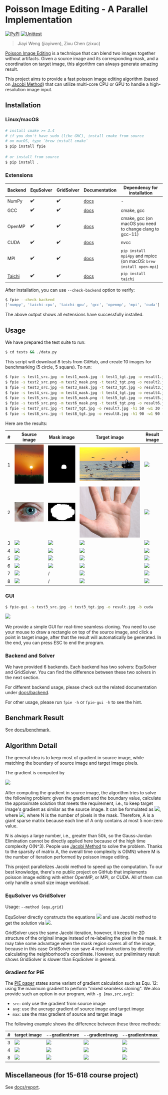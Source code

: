# Poisson Image Editing - A Parallel Implementation

[![PyPI](https://img.shields.io/pypi/v/fpie)](https://pypi.org/project/fpie/)
[![Unittest](https://github.com/Trinkle23897/Fast-Poisson-Image-Editing/workflows/Test/badge.svg?branch=main)](https://github.com/Trinkle23897/Fast-Poisson-Image-Editing/actions)

> Jiayi Weng (jiayiwen), Zixu Chen (zixuc)

[Poisson Image Editing](https://www.cs.jhu.edu/~misha/Fall07/Papers/Perez03.pdf) is a technique that can blend two images together without artifacts. Given a source image and its corresponding mask, and a coordination on target image, this algorithm can always generate amazing result.

This project aims to provide a fast poisson image editing algorithm (based on [Jacobi Method](https://en.wikipedia.org/wiki/Jacobi_method)) that can utilize multi-core CPU or GPU to handle a high-resolution image input.

## Installation

### Linux/macOS

```bash
# install cmake >= 3.4
# if you don't have sudo (like GHC), install cmake from source
# on macOS, type `brew install cmake`
$ pip install fpie

# or install from source
$ pip install .
```

### Extensions

| Backend                                        | EquSolver          | GridSolver         | Documentation                                                | Dependency for installation                                  |
| ---------------------------------------------- | ------------------ | ------------------ | ------------------------------------------------------------ | ------------------------------------------------------------ |
| NumPy                                          | :heavy_check_mark: | :heavy_check_mark: | [docs](https://github.com/Trinkle23897/Fast-Poisson-Image-Editing/tree/main/docs/backend#numpy) | -                                                            |
| GCC                                            | :heavy_check_mark: | :heavy_check_mark: | [docs](https://github.com/Trinkle23897/Fast-Poisson-Image-Editing/tree/main/docs/backend#gcc) | cmake, gcc                                                   |
| OpenMP                                         | :heavy_check_mark: | :heavy_check_mark: | [docs](https://github.com/Trinkle23897/Fast-Poisson-Image-Editing/tree/main/docs/backend#openmp) | cmake, gcc (on macOS you need to change clang to gcc-11)     |
| CUDA                                           | :heavy_check_mark: | :heavy_check_mark: | [docs](https://github.com/Trinkle23897/Fast-Poisson-Image-Editing/tree/main/docs/backend#cuda) | nvcc                                                         |
| MPI                                            | :heavy_check_mark: | :heavy_check_mark: | [docs](https://github.com/Trinkle23897/Fast-Poisson-Image-Editing/tree/main/docs/backend#mpi) | `pip install mpi4py` and mpicc (on macOS: `brew install open-mpi`) |
| [Taichi](https://github.com/taichi-dev/taichi) | :heavy_check_mark: | :heavy_check_mark: | [docs](https://github.com/Trinkle23897/Fast-Poisson-Image-Editing/tree/main/docs/backend#taichi) | `pip install taichi`                                         |

After installation, you can use `--check-backend` option to verify:

```bash
$ fpie --check-backend
['numpy', 'taichi-cpu', 'taichi-gpu', 'gcc', 'openmp', 'mpi', 'cuda']
```

The above output shows all extensions have successfully installed.

## Usage

We have prepared the test suite to run:

```bash
$ cd tests && ./data.py
```

This script will download 8 tests from GitHub, and create 10 images for benchmarking (5 circle, 5 square). To run:

```bash
$ fpie -s test1_src.jpg -m test1_mask.jpg -t test1_tgt.jpg -o result1.jpg -h1 -150 -w1 -50 -n 5000 -g max
$ fpie -s test2_src.png -m test2_mask.png -t test2_tgt.png -o result2.jpg -h1 130 -w1 130 -n 5000 -g src
$ fpie -s test3_src.jpg -m test3_mask.jpg -t test3_tgt.jpg -o result3.jpg -h1 100 -w1 100 -n 5000 -g max
$ fpie -s test4_src.jpg -m test4_mask.jpg -t test4_tgt.jpg -o result4.jpg -h1 100 -w1 100 -n 5000 -g max
$ fpie -s test5_src.jpg -m test5_mask.png -t test5_tgt.jpg -o result5.jpg -h0 -70 -w0 0 -h1 50 -w1 0 -n 5000 -g max
$ fpie -s test6_src.png -m test6_mask.png -t test6_tgt.png -o result6.jpg -h1 50 -w1 0 -n 5000 -g max
$ fpie -s test7_src.jpg -t test7_tgt.jpg -o result7.jpg -h1 50 -w1 30 -n 5000 -g max
$ fpie -s test8_src.jpg -t test8_tgt.jpg -o result8.jpg -h1 90 -w1 90 -n 10000 -g max
```

Here are the results:

| #    | Source image                                                 | Mask image                                                   | Target image                                                 | Result image                                                 |
| ---- | ------------------------------------------------------------ | ------------------------------------------------------------ | ------------------------------------------------------------ | ------------------------------------------------------------ |
| 1    | ![](https://github.com/Trinkle23897/DIP2018/raw/master/1/image_fusion/test1_src.jpg) | ![](https://github.com/Trinkle23897/DIP2018/raw/master/1/image_fusion/test1_mask.jpg) | ![](https://github.com/Trinkle23897/DIP2018/raw/master/1/image_fusion/test1_target.jpg) | ![](https://github.com/Trinkle23897/Fast-Poisson-Image-Editing/raw/main/docs/image/result1.jpg) |
| 2    | ![](https://github.com/Trinkle23897/DIP2018/raw/master/1/image_fusion/test2_src.png) | ![](https://github.com/Trinkle23897/DIP2018/raw/master/1/image_fusion/test2_mask.png) | ![](https://github.com/Trinkle23897/DIP2018/raw/master/1/image_fusion/test2_target.png) | ![](https://github.com/Trinkle23897/Fast-Poisson-Image-Editing/raw/main/docs/image/result2.jpg) |
| 3    | ![](https://github.com/cheind/poisson-image-editing/raw/master/etc/images/1/fg.jpg) | ![](https://github.com/cheind/poisson-image-editing/raw/master/etc/images/1/mask.jpg) | ![](https://github.com/cheind/poisson-image-editing/raw/master/etc/images/1/bg.jpg) | ![](https://github.com/Trinkle23897/Fast-Poisson-Image-Editing/raw/main/docs/image/result3.jpg) |
| 4    | ![](https://github.com/cheind/poisson-image-editing/raw/master/etc/images/2/fg.jpg) | ![](https://github.com/cheind/poisson-image-editing/raw/master/etc/images/2/mask.jpg) | ![](https://github.com/cheind/poisson-image-editing/raw/master/etc/images/2/bg.jpg) | ![](https://github.com/Trinkle23897/Fast-Poisson-Image-Editing/raw/main/docs/image/result4.jpg) |
| 5    | ![](https://github.com/PPPW/poisson-image-editing/raw/master/figs/example1/source1.jpg) | ![](https://github.com/PPPW/poisson-image-editing/raw/master/figs/example1/mask1.png) | ![](https://github.com/PPPW/poisson-image-editing/raw/master/figs/example1/target1.jpg) | ![](https://github.com/Trinkle23897/Fast-Poisson-Image-Editing/raw/main/docs/image/result5.jpg) |
| 6    | ![](https://github.com/willemmanuel/poisson-image-editing/raw/master/input/1/source.png) | ![](https://github.com/willemmanuel/poisson-image-editing/raw/master/input/1/mask.png) | ![](https://github.com/willemmanuel/poisson-image-editing/raw/master/input/1/target.png) | ![](https://github.com/Trinkle23897/Fast-Poisson-Image-Editing/raw/main/docs/image/result6.jpg) |
| 7    | ![](https://github.com/peihaowang/PoissonImageEditing/raw/master/showcases/case0/src.jpg) | /                                                            | ![](https://github.com/peihaowang/PoissonImageEditing/raw/master/showcases/case0/dst.jpg) | ![](https://github.com/Trinkle23897/Fast-Poisson-Image-Editing/raw/main/docs/image/result7.jpg) |
| 8    | ![](https://github.com/peihaowang/PoissonImageEditing/raw/master/showcases/case3/src.jpg) | /                                                            | ![](https://github.com/peihaowang/PoissonImageEditing/raw/master/showcases/case3/dst.jpg) | ![](https://github.com/Trinkle23897/Fast-Poisson-Image-Editing/raw/main/docs/image/result8.jpg) |

### GUI

```bash
$ fpie-gui -s test3_src.jpg -t test3_tgt.jpg -o result.jpg -b cuda
```

![](https://github.com/Trinkle23897/Fast-Poisson-Image-Editing/raw/main/docs/image/gui.png)

We provide a simple GUI for real-time seamless cloning. You need to use your mouse to draw a rectangle on top of the source image, and click a point in target image, after that the result will automatically be generated. In the end, you can press ESC to end the program.

### Backend and Solver

We have provided 6 backends. Each backend has two solvers: EquSolver and GridSolver. You can find the difference between these two solvers in the next section.

For different backend usage, please check out the related documentation under [docs/backend](/docs/backend).

For other usage, please run `fpie -h` or `fpie-gui -h` to see the hint.

## Benchmark Result

See [docs/benchmark](docs/benchmark).

## Algorithm Detail

The general idea is to keep most of gradient in source image, while matching the boundary of source image and target image pixels.

The gradient is computed by

![](https://latex.codecogs.com/svg.latex?\nabla(x,y)=4I(x,y)-I(x-1,y)-I(x,y-1)-I(x+1,y)-I(x,y+1))

After computing the gradient in source image, the algorithm tries to solve the following problem: given the gradient and the boundary value, calculate the approximate solution that meets the requirement, i.e., to keep target image's gradient as similar as the source image. It can be formulated as ![](https://latex.codecogs.com/svg.latex?{A\vec{x}=\vec{b}}), where ![](https://latex.codecogs.com/svg.latex?{A\in\mathbb{R}^{N\times%20N},\vec{x}\in\mathbb{R}^N,\vec{b}\in\mathbb{R}^N}), where N is the number of pixels in the mask. Therefore, A is a giant sparse matrix because each line of A only contains at most 5 non-zero value.

N is always a large number, i.e., greater than 50k, so the Gauss-Jordan Elimination cannot be directly applied here because of the high time complexity O(N^3). People use [Jacobi Method](https://en.wikipedia.org/wiki/Jacobi_method) to solve the problem. Thanks to the sparsity of matrix A, the overall time complexity is O(MN) where M is the number of iteration performed by poisson image editing.

This project parallelizes Jacobi method to speed up the computation. To our best knowledge, there's no public project on GitHub that implements poisson image editing with either OpenMP, or MPI, or CUDA. All of them can only handle a small size image workload.

### EquSolver vs GridSolver

Usage: `--method {equ,grid}`

EquSolver directly constructs the equations ![](https://latex.codecogs.com/svg.latex?(4-A)\vec{x}=\vec{b}) and use Jacobi method to get the solution via ![](https://latex.codecogs.com/svg.latex?{\vec{x}'=(A\vec{x}+\vec{b})/4).

GridSolver uses the same Jacobi iteration, however, it keeps the 2D structure of the original image instead of re-labeling the pixel in the mask. It may take some advantage when the mask region covers all of the image, because in this case GridSolver can save 4 read instructions by directly calculating the neighborhood's coordinate. However, our preliminary result shows GridSolver is slower than EquSolver in general.

### Gradient for PIE

The [PIE paper](https://www.cs.jhu.edu/~misha/Fall07/Papers/Perez03.pdf) states some variant of gradient calculation such as Equ. 12: using the maximum gradient to perform "mixed seamless cloning". We also provide such an option in our program, with `-g {max,src,avg}`:

- `src`: only use the gradient from source image
- `avg`: use the average gradient of source image and target image
- `max`: use the max gradient of source and target image

The following example shows the difference between these three methods:

| #    | target image                                                 | --gradient=src                                               | --gradient=avg                                               | --gradient=max                                               |
| ---- | ------------------------------------------------------------ | ------------------------------------------------------------ | ------------------------------------------------------------ | ------------------------------------------------------------ |
| 3    | ![](https://github.com/cheind/poisson-image-editing/raw/master/etc/images/1/bg.jpg) | ![](https://github.com/Trinkle23897/Fast-Poisson-Image-Editing/raw/main/docs/image/3gsrc.jpg) | ![](https://github.com/Trinkle23897/Fast-Poisson-Image-Editing/raw/main/docs/image/3gavg.jpg) | ![](https://github.com/Trinkle23897/Fast-Poisson-Image-Editing/raw/main/docs/image/result3.jpg) |
| 4    | ![](https://github.com/cheind/poisson-image-editing/raw/master/etc/images/2/bg.jpg) | ![](https://github.com/Trinkle23897/Fast-Poisson-Image-Editing/raw/main/docs/image/4gsrc.jpg) | ![](https://github.com/Trinkle23897/Fast-Poisson-Image-Editing/raw/main/docs/image/4gavg.jpg) | ![](https://github.com/Trinkle23897/Fast-Poisson-Image-Editing/raw/main/docs/image/result4.jpg) |
| 8    | ![](https://github.com/peihaowang/PoissonImageEditing/raw/master/showcases/case3/dst.jpg) | ![](https://github.com/Trinkle23897/Fast-Poisson-Image-Editing/raw/main/docs/image/8gsrc.jpg) | ![](https://github.com/Trinkle23897/Fast-Poisson-Image-Editing/raw/main/docs/image/8gavg.jpg) | ![](https://github.com/Trinkle23897/Fast-Poisson-Image-Editing/raw/main/docs/image/result8.jpg) |

## Miscellaneous (for 15-618 course project)

See [docs/report](docs/report).
